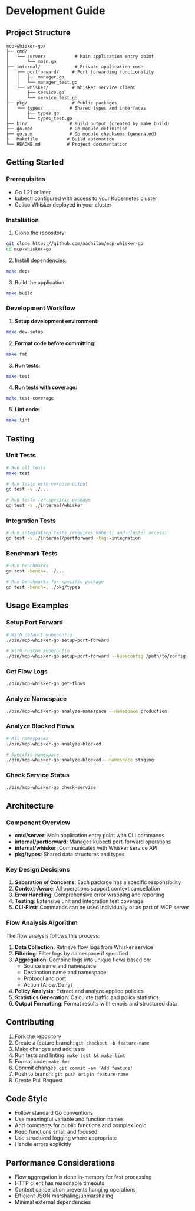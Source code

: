 # Development Guide

## Project Structure

```
mcp-whisker-go/
├── cmd/
│   └── server/           # Main application entry point
│       └── main.go
├── internal/             # Private application code
│   ├── portforward/     # Port forwarding functionality
│   │   ├── manager.go
│   │   └── manager_test.go
│   └── whisker/         # Whisker service client
│       ├── service.go
│       └── service_test.go
├── pkg/                 # Public packages
│   └── types/          # Shared types and interfaces
│       ├── types.go
│       └── types_test.go
├── bin/                # Build output (created by make build)
├── go.mod              # Go module definition
├── go.sum              # Go module checksums (generated)
├── Makefile           # Build automation
└── README.md          # Project documentation
```

## Getting Started

### Prerequisites

- Go 1.21 or later
- kubectl configured with access to your Kubernetes cluster
- Calico Whisker deployed in your cluster

### Installation

1. Clone the repository:
```bash
git clone https://github.com/aadhilam/mcp-whisker-go
cd mcp-whisker-go
```

2. Install dependencies:
```bash
make deps
```

3. Build the application:
```bash
make build
```

### Development Workflow

1. **Setup development environment:**
```bash
make dev-setup
```

2. **Format code before committing:**
```bash
make fmt
```

3. **Run tests:**
```bash
make test
```

4. **Run tests with coverage:**
```bash
make test-coverage
```

5. **Lint code:**
```bash
make lint
```

## Testing

### Unit Tests
```bash
# Run all tests
make test

# Run tests with verbose output
go test -v ./...

# Run tests for specific package
go test -v ./internal/whisker
```

### Integration Tests
```bash
# Run integration tests (requires kubectl and cluster access)
go test -v ./internal/portforward -tags=integration
```

### Benchmark Tests
```bash
# Run benchmarks
go test -bench=. ./...

# Run benchmarks for specific package
go test -bench=. ./pkg/types
```

## Usage Examples

### Setup Port Forward
```bash
# With default kubeconfig
./bin/mcp-whisker-go setup-port-forward

# With custom kubeconfig
./bin/mcp-whisker-go setup-port-forward --kubeconfig /path/to/config
```

### Get Flow Logs
```bash
./bin/mcp-whisker-go get-flows
```

### Analyze Namespace
```bash
./bin/mcp-whisker-go analyze-namespace --namespace production
```

### Analyze Blocked Flows
```bash
# All namespaces
./bin/mcp-whisker-go analyze-blocked

# Specific namespace
./bin/mcp-whisker-go analyze-blocked --namespace staging
```

### Check Service Status
```bash
./bin/mcp-whisker-go check-service
```

## Architecture

### Component Overview

- **cmd/server**: Main application entry point with CLI commands
- **internal/portforward**: Manages kubectl port-forward operations
- **internal/whisker**: Communicates with Whisker service API
- **pkg/types**: Shared data structures and types

### Key Design Decisions

1. **Separation of Concerns**: Each package has a specific responsibility
2. **Context-Aware**: All operations support context cancellation
3. **Error Handling**: Comprehensive error wrapping and reporting
4. **Testing**: Extensive unit and integration test coverage
5. **CLI-First**: Commands can be used individually or as part of MCP server

### Flow Analysis Algorithm

The flow analysis follows this process:

1. **Data Collection**: Retrieve flow logs from Whisker service
2. **Filtering**: Filter logs by namespace if specified
3. **Aggregation**: Combine logs into unique flows based on:
   - Source name and namespace
   - Destination name and namespace  
   - Protocol and port
   - Action (Allow/Deny)
4. **Policy Analysis**: Extract and analyze applied policies
5. **Statistics Generation**: Calculate traffic and policy statistics
6. **Output Formatting**: Format results with emojis and structured data

## Contributing

1. Fork the repository
2. Create a feature branch: `git checkout -b feature-name`
3. Make changes and add tests
4. Run tests and linting: `make test && make lint`
5. Format code: `make fmt`
6. Commit changes: `git commit -am 'Add feature'`
7. Push to branch: `git push origin feature-name`
8. Create Pull Request

## Code Style

- Follow standard Go conventions
- Use meaningful variable and function names
- Add comments for public functions and complex logic
- Keep functions small and focused
- Use structured logging where appropriate
- Handle errors explicitly

## Performance Considerations

- Flow aggregation is done in-memory for fast processing
- HTTP client has reasonable timeouts
- Context cancellation prevents hanging operations
- Efficient JSON marshaling/unmarshaling
- Minimal external dependencies